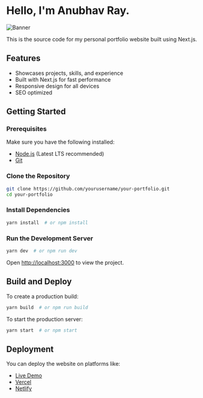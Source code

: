 # Hello, I'm Anubhav Ray.

![Banner](https://www.anubhavray.me/project/home.png)

This is the source code for my personal portfolio website built using Next.js.

## Features
- Showcases projects, skills, and experience
- Built with Next.js for fast performance
- Responsive design for all devices
- SEO optimized

## Getting Started

### Prerequisites
Make sure you have the following installed:
- [Node.js](https://nodejs.org/) (Latest LTS recommended)
- [Git](https://git-scm.com/)

### Clone the Repository
```sh
git clone https://github.com/yourusername/your-portfolio.git
cd your-portfolio
```

### Install Dependencies
```sh
yarn install  # or npm install
```

### Run the Development Server
```sh
yarn dev  # or npm run dev
```

Open [http://localhost:3000](http://localhost:3000) to view the project.

## Build and Deploy
To create a production build:
```sh
yarn build  # or npm run build
```
To start the production server:
```sh
yarn start  # or npm start
```

## Deployment
You can deploy the website on platforms like:
- [Live Demo](https://anubhavray.me/)
- [Vercel](https://vercel.com/)
- [Netlify](https://www.netlify.com/)
